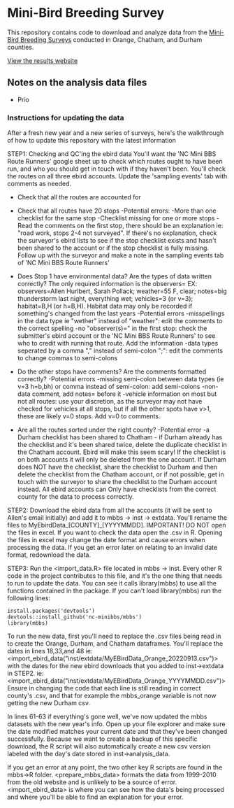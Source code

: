 # Mini-Bird Breeding Survey

This repository contains code to download and analyze data from the [Mini-Bird Breeding Surveys](http://minibbs.us) conducted in Orange, Chatham, and Durham counties.

[View the results website](http://minibbs.us)



## Notes on the analysis data files

* Prio


### Instructions for updating the data
After a fresh new year and a new series of surveys, here's the walkthrough of how to update this repository with the latest information

STEP1: Checking and QC'ing the ebird data
You'll want the 'NC Mini BBS Route Runners' google sheet up to check which routes ought to have been run, and who you should get in touch with if they haven't been. You'll check the routes on all three ebird accounts. Update the 'sampling events' tab with comments as needed.
 - Check that all the routes are accounted for 
 - Check that all routes have 20 stops 
	-Potential errors: 
		-More than one checklist for the same stop
		-Checklist missing for one or more stops
			-Read the comments on the first stop, there should be an explanation ie: "road work, stops 2-4 not surveyed". If there's no explanation, check the surveyor's ebird lists to see if the stop checklist exists and hasn't been shared to the account or if the stop checklist is fully missing. Follow up with the surveyor and make a note in the sampling events tab of 'NC Mini BBS Route Runners'

 - Does Stop 1 have environmental data? Are the types of data written correctly? The only required information is the observers=
EX: observers=Allen Hurlbert, Sarah Pollack; weather=55 F, clear; notes=big thunderstorm last night, everything wet; vehicles=3 (or v=3); habitat=B,H (or h=B,H). Habitat data may only be recorded if something's changed from the last years
	-Potential errors
		-misspellings in the data type ie "wether" instead of "weather": edit the comments to the correct spelling
		-no "observer(s)=" in the first stop: check the submitter's ebird account or the 'NC Mini BBS Route Runners' to see who to credit with running that route. Add the information
		-data types seperated by a comma "," instead of semi-colon ";": edit the comments to change commas to semi-colons

 - Do the other stops have comments? Are the comments formatted correctly?
	-Potential errors
		-missing semi-colon between data types (ie v=3 h=b,bh) or comma instead of semi-colon: add semi-colons 
		-non-data comment, add notes= before it
		-vehicle information on most but not all routes: use your discretion, as the surveyor may not have checked for vehicles at all stops, but if all the other spots have v>1, these are likely v=0 stops. Add v=0 to comments.

 - Are all the routes sorted under the right county? 
	-Potential error
		-a Durham checklist has been shared to Chatham - if Durham already has the checklist and it's been shared twice, delete the duplicate checklist in the Chatham account. Ebird will make this seem scary! If the checklist is on both accounts it will only be deleted from the one account. If Durham does NOT have the checklist, share the checklist to Durham and then delete the checklist from the Chatham account, or if not possible, get in touch with the surveyor to share the checklist to the Durham account instead. All ebird accounts can Only have checklists from the correct county for the data to process correctly.

STEP2: Download the ebird data from all the accounts (it will be sent to Allen's email initially) and add it to mbbs -> inst -> extdata. You'll rename the files to MyEbirdData_[COUNTY]_[YYYYMMDD]. IMPORTANT! DO NOT open the files in excel. If you want to check the data open the .csv in R. Opening the files in excel may change the date format and cause errors when processing the data. If you get an error later on relating to an invalid date format, redownload the data.

STEP3: Run the <import_data.R> file located in mbbs -> inst. Every other R code in the project contributes to this file, and it's the one thing that needs to run to update the data. You can see it calls library(mbbs) to use all the functions contained in the package. If you can't load library(mbbs) run the following lines:

	install.packages('devtools')
	devtools::install_github('nc-minibbs/mbbs')
	library(mbbs) 

To run the new data, first you'll need to replace the .csv files being read in to create the Orange, Durham, and Chatham dataframes. You'll replace the dates in lines 18,33,and 48 ie: 		
	<import_ebird_data("inst/extdata/MyEBirdData_Orange_20220913.csv")>
with the dates for the new ebird downloads that you added to inst->extdata in STEP2. 
ie:    <import_ebird_data("inst/extdata/MyEBirdData_Orange_YYYYMMDD.csv")>
Ensure in changing the code that each line is still reading in correct county's .csv, and that for example the mbbs_orange variable is not now getting the new Durham csv.

In lines 61-63 if everything's gone well, we've now updated the mbbs datasets with the new year's info. Open up your file explorer and make sure the date modified matches your current date and that they've been changed successfully. Because we want to create a backup of this specific download, the R script will also automatically create a new csv version labeled with the day's date stored in inst->analysis_data. 

If you get an error at any point, the two other key R scripts are found in the mbbs->R folder. <prepare_mbbs_data> formats the data from 1999-2010 from the old website and is unlikely to be a source of error. <import_ebird_data> is where you can see how the data's being processed and where you'll be able to find an explanation for your error.